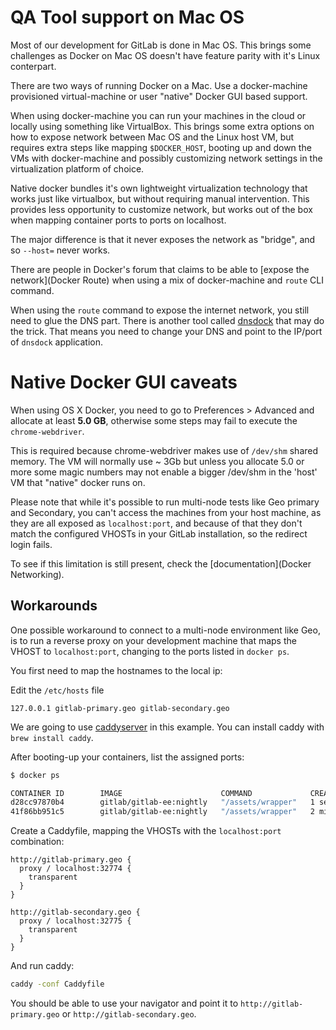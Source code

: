 # QA Tool support on Mac OS

Most of our development for GitLab is done in Mac OS. This brings some challenges as Docker on
Mac OS doesn't have feature parity with it's Linux conterpart.

There are two ways of running Docker on a Mac. Use a docker-machine provisioned virtual-machine
or user "native" Docker GUI based support.

When using docker-machine you can run your machines in the cloud or locally using something like
VirtualBox. This brings some extra options on how to expose network between Mac OS and the Linux
host VM, but requires extra steps like mapping `$DOCKER_HOST`, booting up and down the VMs with
docker-machine and possibly customizing network settings in the virtualization platform of choice.

Native docker bundles it's own lightweight virtualization technology that works just like virtualbox,
but without requiring manual intervention. This provides less opportunity to customize network,
but works out of the box when mapping container ports to ports on localhost.

The major difference is that it never exposes the network as "bridge", and so `--host=` never works.

There are people in Docker's forum that claims to be able to [expose the network](Docker Route)
when using a mix of docker-machine and `route` CLI command.

When using the `route` command to expose the internet network, you still need to glue the DNS part.
There is another tool called [dnsdock](dnsdock) that may do the trick. That means you need to change
your DNS and point to the IP/port of `dnsdock` application.

# Native Docker GUI caveats

When using OS X Docker, you need to go to Preferences > Advanced and allocate at least **5.0 GB**,
otherwise some steps may fail to execute the `chrome-webdriver`.

This is required because chrome-webdriver makes use of `/dev/shm` shared memory. The VM will normally use
~ 3Gb but unless you allocate 5.0 or more some magic numbers may not enable a bigger /dev/shm in the
'host' VM that "native" docker runs on.

Please note that while it's possible to run multi-node tests like Geo primary and Secondary, you can't
access the machines from your host machine, as they are all exposed as `localhost:port`, and because
of that they don't match the configured VHOSTs in your GitLab installation, so the redirect login
fails.

To see if this limitation is still present, check the [documentation](Docker Networking).

## Workarounds

One possible workaround to connect to a multi-node environment like Geo, is to run a reverse proxy on your
development machine that maps the VHOST to `localhost:port`, changing to the ports listed in `docker ps`.

You first need to map the hostnames to the local ip:

Edit the `/etc/hosts` file
```
127.0.0.1 gitlab-primary.geo gitlab-secondary.geo
```
We are going to use [caddyserver](https://caddyserver.com/) in this example. You can install caddy with `brew install caddy`.

After booting-up your containers, list the assigned ports:

```bash
$ docker ps

CONTAINER ID        IMAGE                      COMMAND             CREATED             STATUS                                     PORTS                                    NAMES
d28cc97870b4        gitlab/gitlab-ee:nightly   "/assets/wrapper"   1 second ago        Up Less than a second (health: starting)   22/tcp, 443/tcp, 0.0.0.0:32775->80/tcp   gitlab-secondary
41f86bb951c5        gitlab/gitlab-ee:nightly   "/assets/wrapper"   2 minutes ago       Up 2 minutes (healthy)                     22/tcp, 443/tcp, 0.0.0.0:32774->80/tcp   gitlab-primary
```

Create a Caddyfile, mapping the VHOSTs with the `localhost:port` combination:

```
http://gitlab-primary.geo {
  proxy / localhost:32774 {
    transparent
  }
}

http://gitlab-secondary.geo {
  proxy / localhost:32775 {
    transparent
  }
}
```

And run caddy:

```bash
caddy -conf Caddyfile
```

You should be able to use your navigator and point it to `http://gitlab-primary.geo` or `http://gitlab-secondary.geo`.

[Docker Route]: https://forums.docker.com/t/access-container-from-dev-machine-by-ip-dns-name/24631/5
[Docker Networking]: https://docs.docker.com/docker-for-mac/networking/#known-limitations-use-cases-and-workarounds
[dnsdock]: https://github.com/aacebedo/dnsdock

